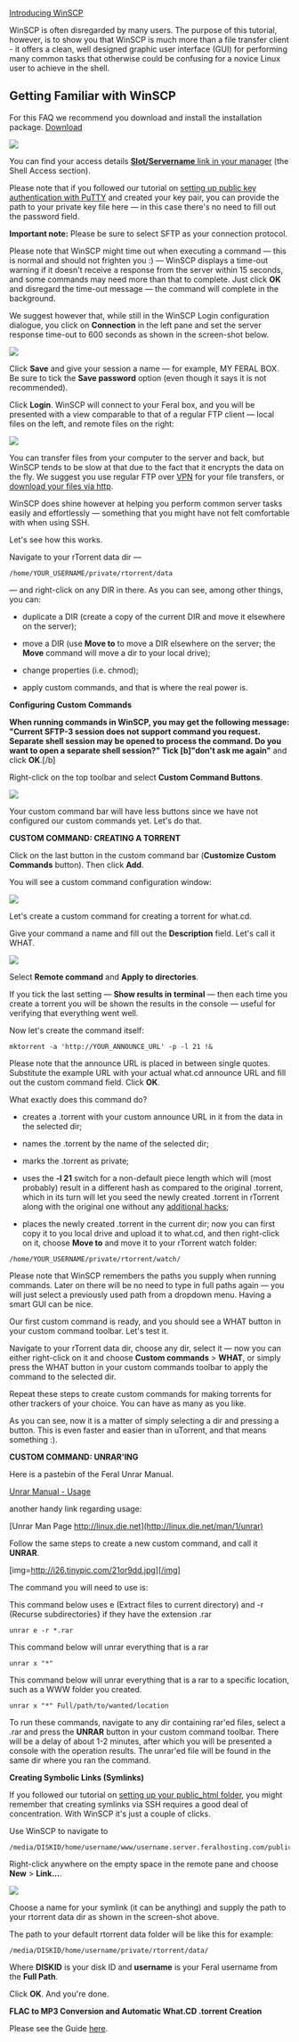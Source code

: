 
[Introducing WinSCP](http://winscp.net/eng/docs/introduction)

WinSCP is often disregarded by many users. The purpose of this tutorial, however, is to show you that WinSCP is much more than a file transfer client - it offers a clean, well designed graphic user interface (GUI) for performing many common tasks that otherwise could be confusing for a novice Linux user to achieve in the shell.

Getting Familiar with WinSCP
---

For this FAQ we recommend you download and install the installation package. [Download](http://winscp.net/eng/download.php)

![](http://i31.tinypic.com/3133fdk.jpg)

You can find your access details [**Slot/Servername** link in your manager](https://www.feralhosting.com/manager/) (the Shell Access section).

Please note that if you followed our tutorial on [setting up public key authentication with PuTTY](https://www.feralhosting.com/faq/view?question=13) and created your key pair, you can provide the path to your private key file here — in this case there's no need to fill out the password field.

**Important note:** Please be sure to select SFTP as your connection protocol.

Please note that WinSCP might time out when executing a command — this is normal and should not frighten you :) — WinSCP displays a time-out warning if it doesn't receive a response from the server within 15 seconds, and some commands may need more than that to complete. Just click **OK** and disregard the time-out message — the command will complete in the background.

We suggest however that, while still in the WinSCP Login configuration dialogue, you click on **Connection** in the left pane and set the server response time-out to 600 seconds as shown in the screen-shot below.

![](http://i31.tinypic.com/2isioi1.jpg)

Click **Save** and give your session a name — for example, MY FERAL BOX. Be sure to tick the **Save password** option (even though it says it is not recommended).

Click **Login**. WinSCP will connect to your Feral box, and you will be presented with a view comparable to that of a regular FTP client — local files on the left, and remote files on the right:

![](http://i32.tinypic.com/aew6ye.jpg)

You can transfer files from your computer to the server and back, but WinSCP tends to be slow at that due to the fact that it encrypts the data on the fly. We suggest you use regular FTP over [VPN](https://www.feralhosting.com/faq/view?question=5) for your file transfers, or [download your files via http](https://www.feralhosting.com/faq/view?question=20).

WinSCP does shine however at helping you perform common server tasks easily and effortlessly — something that you might have not felt comfortable with when using SSH.

Let's see how this works.

Navigate to your rTorrent data dir —

~~~
/home/YOUR_USERNAME/private/rtorrent/data
~~~

— and right-click on any DIR in there. As you can see, among other things, you can:

- duplicate a DIR (create a copy of the current DIR and move it elsewhere on the server);

- move a DIR (use **Move to** to move a DIR elsewhere on the server; the **Move** command will move a dir to your local drive);

- change properties (i.e. chmod);

- apply custom commands, and that is where the real power is.

**Configuring Custom Commands**

**When running commands in WinSCP, you may get the following message: "Current SFTP-3 session does not support command you request. Separate shell session may be opened to process the command. Do you want to open a separate shell session?" Tick [b]"don't ask me again"** and click **OK**.[/b]

Right-click on the top toolbar and select **Custom Command Buttons**.

![](http://i32.tinypic.com/n6cnpv.jpg)

Your custom command bar will have less buttons since we have not configured our custom commands yet. Let's do that.

**CUSTOM COMMAND: CREATING A TORRENT**

Click on the last button in the custom command bar (**Customize Custom Commands** button). Then click **Add**.

You will see a custom command configuration window:

![](http://i25.tinypic.com/x1wx21.jpg)

Let's create a custom command for creating a torrent for what.cd.

Give your command a name and fill out the **Description** field. Let's call it WHAT.

![](http://i31.tinypic.com/14josaf.jpg)

Select **Remote command** and **Apply to directories**.

If you tick the last setting — **Show results in terminal** — then each time you create a torrent you will be shown the results in the console — useful for verifying that everything went well.

Now let's create the command itself:

~~~
mktorrent -a 'http://YOUR_ANNOUNCE_URL' -p -l 21 !&
~~~

Please note that the announce URL is placed in between single quotes. Substitute the example URL with your actual what.cd announce URL and fill out the custom command field. Click **OK**.

What exactly does this command do?

- creates a .torrent with your custom announce URL in it from the data in the selected dir;

- names the .torrent by the name of the selected dir;

- marks the .torrent as private;

- uses the **-l 21** switch for a non-default piece length which will (most probably) result in a different hash as compared to the original .torrent, which in its turn will let you seed the newly created .torrent in rTorrent along with the original one without any [additional hacks](https://www.feralhosting.com/faq/view?question=26);

- places the newly created .torrent in the current dir; now you can first copy it to you local drive and upload it to what.cd, and then right-click on it, choose **Move to** and move it to your rTorrent watch folder:

~~~
/home/YOUR_USERNAME/private/rtorrent/watch/
~~~

Please note that WinSCP remembers the paths you supply when running commands. Later on there will be no need to type in full paths again — you will just select a previously used path from a dropdown menu. Having a smart GUI can be nice.

Our first custom command is ready, and you should see a WHAT button in your custom command toolbar. Let's test it.

Navigate to your rTorrent data dir, choose any dir, select it — now you can either right-click on it and choose **Custom commands** > **WHAT**, or simply press the WHAT button in your custom commands toolbar to apply the command to the selected dir.

Repeat these steps  to create custom commands for making torrents for other trackers of your choice. You can have as many as you like.

As you can see, now it is a matter of simply selecting a dir and pressing a button. This is even faster and easier than in uTorrent, and that means something :).

**CUSTOM COMMAND: UNRAR'ING**

Here is a pastebin of the Feral Unrar Manual.

[Unrar Manual - Usage](http://pastebin.com/ds1w4Nzv)

another handy link regarding usage:

[Unrar Man Page http://linux.die.net](http://linux.die.net/man/1/unrar)

Follow the same steps to create a new custom command, and call it **UNRAR**.

[img=http://i26.tinypic.com/21or9dd.jpg][/img]

The command you will need to use is:

This command below uses e (Extract files to current directory) and -r (Recurse subdirectories} if they have the extension .rar

~~~
unrar e -r *.rar
~~~

This command below will unrar everything that is a rar

~~~
unrar x "*"
~~~

This command below will unrar everything that is a rar to a specific location, such as a WWW folder you created.

~~~
unrar x "*" Full/path/to/wanted/location
~~~

To run these commands, navigate to any dir containing rar'ed files, select a .rar and press the **UNRAR** button in your custom command toolbar. There will be a delay of about 1-2 minutes, after which you will be presented a console with the operation results. The unrar'ed file will be found in the same dir where you ran the command.

**Creating Symbolic Links (Symlinks)**

If you followed our tutorial on [setting up your public_html folder](https://www.feralhosting.com/faq/view?question=20), you might remember that creating symlinks via SSH requires a good deal of concentration. With WinSCP it's just a couple of clicks.

Use WinSCP to navigate to

~~~
/media/DISKID/home/username/www/username.server.feralhosting.com/public_html/
~~~

Right-click anywhere on the empty space in the remote pane and choose **New** > **Link...**.

![](https://raw.github.com/feralhosting/feralfilehosting/master/Feral%20Wiki/SFTP%20and%20FTP/WinSCP%20-%20usage%20-%20performing%20common%20tasks%20-%20creating%20torrents%20-%20unrar%20-%20symlinks%20and%20more/symlink.png)

Choose a name for your symlink (it can be anything) and supply the path to your rtorrent data dir as shown in the screen-shot above. 

The path to your default rtorrent data folder will be like this for example:

~~~
/media/DISKID/home/username/private/rtorrent/data/
~~~

Where **DISKID** is your disk ID and **username** is your Feral username from the **Full Path**.

Click **OK**. And you're done.

**FLAC to MP3 Conversion and Automatic What.CD .torrent Creation**

Please see the Guide [here](https://www.feralhosting.com/faq/view?question=38).




